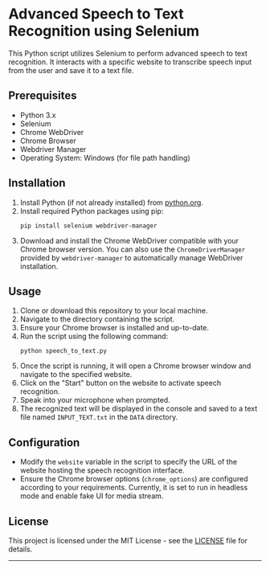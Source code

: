 # Advanced Speech to Text Recognition using Selenium

This Python script utilizes Selenium to perform advanced speech to text recognition. It interacts with a specific website to transcribe speech input from the user and save it to a text file.

## Prerequisites

- Python 3.x
- Selenium
- Chrome WebDriver
- Chrome Browser
- Webdriver Manager
- Operating System: Windows (for file path handling)

## Installation

1. Install Python (if not already installed) from [python.org](https://www.python.org/).
2. Install required Python packages using pip:
   ```
   pip install selenium webdriver-manager
   ```
3. Download and install the Chrome WebDriver compatible with your Chrome browser version. You can also use the `ChromeDriverManager` provided by `webdriver-manager` to automatically manage WebDriver installation.

## Usage

1. Clone or download this repository to your local machine.
2. Navigate to the directory containing the script.
3. Ensure your Chrome browser is installed and up-to-date.
4. Run the script using the following command:
   ```
   python speech_to_text.py
   ```
5. Once the script is running, it will open a Chrome browser window and navigate to the specified website.
6. Click on the "Start" button on the website to activate speech recognition.
7. Speak into your microphone when prompted.
8. The recognized text will be displayed in the console and saved to a text file named `INPUT_TEXT.txt` in the `DATA` directory.

## Configuration

- Modify the `website` variable in the script to specify the URL of the website hosting the speech recognition interface.
- Ensure the Chrome browser options (`chrome_options`) are configured according to your requirements. Currently, it is set to run in headless mode and enable fake UI for media stream.

## License

This project is licensed under the MIT License - see the [LICENSE](LICENSE) file for details.

---
